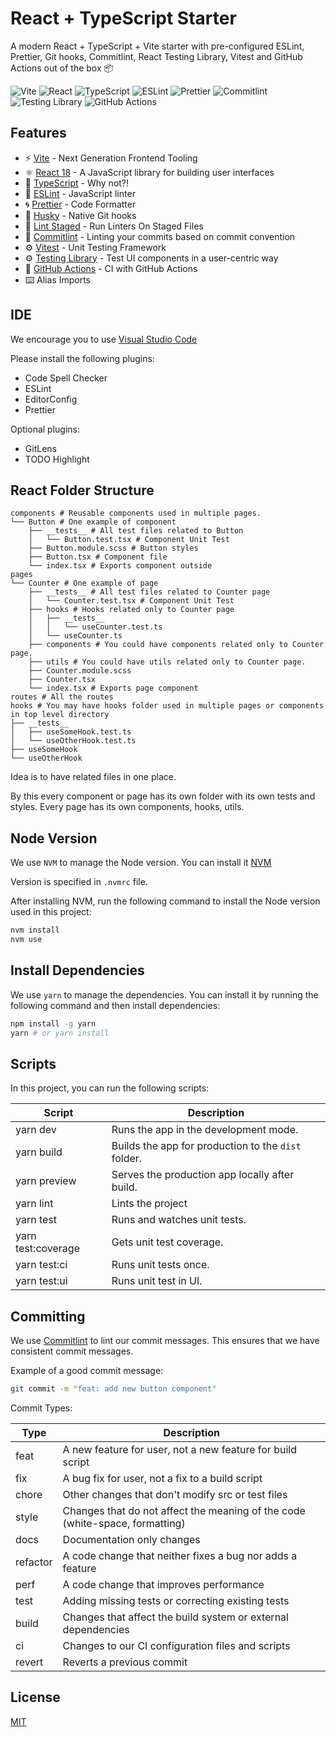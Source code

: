 # React + TypeScript Starter

A modern React + TypeScript + Vite starter with pre-configured ESLint, Prettier, Git hooks, Commitlint, React Testing Library, Vitest and GitHub Actions out of the box 📦

![Vite](https://img.shields.io/badge/Vite-B73BFE?style=for-the-badge&logo=vite&logoColor=FFD62E)
![React](https://img.shields.io/badge/React-20232A?style=for-the-badge&logo=react&logoColor=61DAFB)
![TypeScript](https://img.shields.io/badge/TypeScript-007ACC?style=for-the-badge&logo=typescript&logoColor=white)
![ESLint](https://img.shields.io/badge/eslint-3A33D1?style=for-the-badge&logo=eslint&logoColor=white)
![Prettier](https://img.shields.io/badge/prettier-1A2C34?style=for-the-badge&logo=prettier&logoColor=F7BA3E)
![Commitlint](https://img.shields.io/badge/commitlint-000000?style=for-the-badge&logo=commitlint&logoColor=white)
![Testing Library](https://img.shields.io/badge/testing%20library-E33332?style=for-the-badge&logo=testing-library&logoColor=white)
![GitHub Actions](https://img.shields.io/badge/github%20actions-%232671E5.svg?style=for-the-badge&logo=githubactions&logoColor=white)

## Features

- ⚡️ [Vite](https://vitejs.dev/) - Next Generation Frontend Tooling
- ⚛️ [React 18](https://reactjs.org/) - A JavaScript library for building user interfaces
- 💎 [TypeScript](https://www.typescriptlang.org/) - Why not?!
- 🔨 [ESLint](https://eslint.org/) - JavaScript linter
- 🌀 [Prettier](https://prettier.io) - Code Formatter
- 🐺 [Husky](https://github.com/typicode/husky) - Native Git hooks
- 🐺 [Lint Staged](https://github.com/okonet/lint-staged) - Run Linters On Staged Files
- 📑 [Commitlint](https://commitlint.js.org/) - Linting your commits based on commit convention
- ⚙️ [Vitest](https://vitest.dev/) - Unit Testing Framework
- ⚙️ [Testing Library](https://testing-library.com/) - Test UI components in a user-centric way
- 🔬 [GitHub Actions](https://docs.github.com/en/actions) - CI with GitHub Actions
- ⌨️ Alias Imports

## IDE

We encourage you to use [Visual Studio Code](https://code.visualstudio.com/)

Please install the following plugins:

- Code Spell Checker
- ESLint
- EditorConfig
- Prettier

Optional plugins:

- GitLens
- TODO Highlight

## React Folder Structure

```
components # Reusable components used in multiple pages.
└── Button # One example of component
    ├── __tests__ # All test files related to Button
    │   └── Button.test.tsx # Component Unit Test
    ├── Button.module.scss # Button styles
    ├── Button.tsx # Component file
    └── index.tsx # Exports component outside
pages
└── Counter # One example of page
    ├── __tests__ # All test files related to Counter page
    │   └── Counter.test.tsx # Component Unit Test
    ├── hooks # Hooks related only to Counter page
    │   ├── __tests__
    │   │   └── useCounter.test.ts
    │   └── useCounter.ts
    ├── components # You could have components related only to Counter page.
    ├── utils # You could have utils related only to Counter page.
    ├── Counter.module.scss
    ├── Counter.tsx
    └── index.tsx # Exports page component
routes # All the routes
hooks # You may have hooks folder used in multiple pages or components in top level directory
├── __tests__
│   ├── useSomeHook.test.ts
│   └── useOtherHook.test.ts
├── useSomeHook
└── useOtherHook
```

Idea is to have related files in one place.

By this every component or page has its own folder with its own tests and styles.
Every page has its own components, hooks, utils.

## Node Version

We use `NVM` to manage the Node version. You can install it [NVM](https://github.com/nvm-sh/nvm)

Version is specified in `.nvmrc` file.

After installing NVM, run the following command to install the Node version used in this project:

```bash
nvm install
nvm use
```

## Install Dependencies

We use `yarn` to manage the dependencies. You can install it by running the following command and then install dependencies:

```bash
npm install -g yarn
yarn # or yarn install
```

## Scripts

<p>In this project, you can run the following scripts:</p>

| Script             | Description                                         |
| ------------------ | --------------------------------------------------- |
| yarn dev           | Runs the app in the development mode.               |
| yarn build         | Builds the app for production to the `dist` folder. |
| yarn preview       | Serves the production app locally after build.      |
| yarn lint          | Lints the project                                   |
| yarn test          | Runs and watches unit tests.                        |
| yarn test:coverage | Gets unit test coverage.                            |
| yarn test:ci       | Runs unit tests once.                               |
| yarn test:ui       | Runs unit test in UI.                               |

## Committing

We use [Commitlint](https://commitlint.js.org/) to lint our commit messages. This ensures that we have consistent commit messages.

Example of a good commit message:

```bash
git commit -m "feat: add new button component"
```

Commit Types:

| Type     | Description                                                                  |
| -------- | ---------------------------------------------------------------------------- |
| feat     | A new feature for user, not a new feature for build script                   |
| fix      | A bug fix for user, not a fix to a build script                              |
| chore    | Other changes that don't modify src or test files                            |
| style    | Changes that do not affect the meaning of the code (white-space, formatting) |
| docs     | Documentation only changes                                                   |
| refactor | A code change that neither fixes a bug nor adds a feature                    |
| perf     | A code change that improves performance                                      |
| test     | Adding missing tests or correcting existing tests                            |
| build    | Changes that affect the build system or external dependencies                |
| ci       | Changes to our CI configuration files and scripts                            |
| revert   | Reverts a previous commit                                                    |

## License

[MIT](https://choosealicense.com/licenses/mit/)
